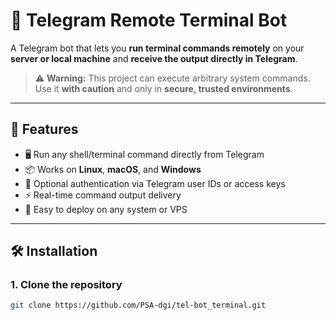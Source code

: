 # 🧠 Telegram Remote Terminal Bot

A Telegram bot that lets you **run terminal commands remotely** on your **server or local machine** and **receive the output directly in Telegram**.

> ⚠️ **Warning:** This project can execute arbitrary system commands. Use it **with caution** and only in **secure, trusted environments**.

---

## 🚀 Features

- 🖥️ Run any shell/terminal command directly from Telegram  
- 📦 Works on **Linux**, **macOS**, and **Windows**  
- 🔐 Optional authentication via Telegram user IDs or access keys  
- ⚡ Real-time command output delivery  
- 🧩 Easy to deploy on any system or VPS  

---

## 🛠️ Installation

### 1. Clone the repository
```bash
git clone https://github.com/PSA-dgi/tel-bot_terminal.git
